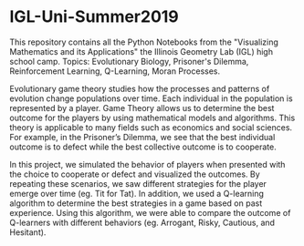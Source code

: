 # IGL-Uni-Summer2019
This repository contains all the Python Notebooks from the "Visualizing Mathematics and its Applications"  the Illinois Geometry Lab (IGL) high school camp. Topics: Evolutionary Biology, Prisoner's Dilemma, Reinforcement Learning, Q-Learning, Moran Processes. 

Evolutionary game theory studies how the processes and patterns of evolution change populations over time. Each individual in the population is represented by a player. Game Theory allows us to determine the best outcome for the players by using mathematical models and algorithms. This theory is applicable to many fields such as economics and social sciences. For example, in the Prisoner’s Dilemma, we see that the best individual outcome is to defect while the best collective outcome is to cooperate.

In this project, we simulated the behavior of players when presented with the choice to cooperate or defect and visualized the outcomes. By repeating these scenarios, we saw different strategies for the player emerge over time (eg. Tit for Tat). In addition, we used a Q-learning algorithm to determine the best strategies in a game based on past experience. Using this algorithm, we were able to compare the outcome of Q-learners with different behaviors (eg. Arrogant, Risky, Cautious, and Hesitant). 
